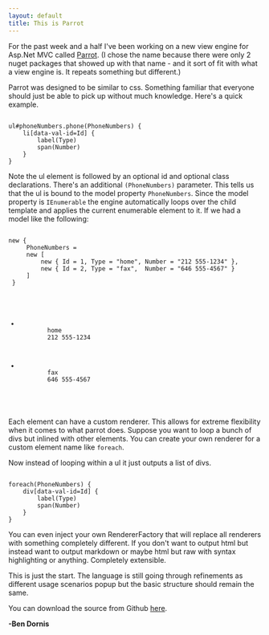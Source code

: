 ```yaml
---
layout: default
title: This is Parrot
---
```


For the past week and a half I've been working on a new view engine for Asp.Net MVC called <a href="https://github.com/Buildstarted/Parrot">Parrot</a>. (I chose the name because there were only 2 nuget packages that showed up with that name - and it sort of fit with what a view engine is. It repeats something but different.)

Parrot was designed to be similar to css. Something familiar that everyone should just be able to pick up without much knowledge. Here's a quick example.

<pre><code>
ul#phoneNumbers.phone(PhoneNumbers) {
    li[data-val-id=Id] {
        label(Type)
        span(Number)
    }
}
</code></pre>

Note the ul element is followed by an optional id and optional class declarations. There's an additional <code style='display:inline;'>(PhoneNumbers)</code> parameter. This tells us that the ul is bound to the model property <code style='display:inline;'>PhoneNumbers</code>. Since the model property is <code style='display:inline;'>IEnumerable</code> the engine automatically loops over the child template and applies the current enumerable element to it. If we had a model like the following:

<pre><code>
new {
     PhoneNumbers = 
     new [
         new { Id = 1, Type = "home", Number = "212 555-1234" },
         new { Id = 2, Type = "fax",  Number = "646 555-4567" }
     ]
 }
</code></pre>

<pre><code>
<ul class="phone" id="phoneNumbers">
	<li data-val-id="1">
		<label>home</label>
		<span>212 555-1234</span>
	</li>
	<li data-val-id="2">
		<label>fax</label>
		<span>646 555-4567</span>
	</li>
</ul>
</code></pre>

Each element can have a custom renderer. This allows for extreme flexibility when it comes to what parrot does. Suppose you want to loop a bunch of divs but inlined with other elements. You can create your own renderer for a custom element name like <code style='display:inline;'>foreach</code>.

Now instead of looping within a ul it just outputs a list of divs. 
<pre><code>
foreach(PhoneNumbers) {
    div[data-val-id=Id] {
        label(Type)
        span(Number)
    }
}
</code></pre>

<script src="https://gist.github.com/3239182.js?file=ForeachRenderer.cs"></script>

You can even inject your own RendererFactory that will replace all renderers with something completely different. If you don't want to output html but instead want to output markdown or maybe html but raw with syntax highlighting or anything. Completely extensible.

This is just the start. The language is still going through refinements as different usage scenarios popup but the basic structure should remain the same.

You can download the source from Github <a href="https://github.com/Buildstarted/Parrot">here</a>. 

<strong>-Ben Dornis</strong>